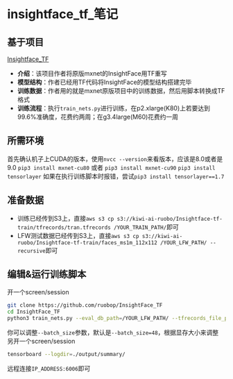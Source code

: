 # insightface_tf_笔记
## 基于项目
[Insightface_TF](https://github.com/auroua/InsightFace_TF)
- **介绍**：该项目作者将原版mxnet的InsightFace用TF重写
- **模型结构**：作者已经用TF代码将InsightFace的模型结构搭建完毕
- **训练数据**：作者用的就是mxnet原版项目中的训练数据，然后用脚本转换成TF格式
- **训练流程**：执行`train_nets.py`进行训练，在p2.xlarge(K80)上若要达到99.6%准确度，花费约两周；在g3.4large(M60)花费约一周
## 所需环境
首先确认机子上CUDA的版本，使用`nvcc --version`来看版本，应该是8.0或者是9.0
`pip3 install mxnet-cu80` 或者 `pip3 install mxnet-cu90`
`pip3 install tensorlayer` 如果在执行训练脚本时报错，尝试`pip3 install tensorlayer==1.7`
## 准备数据
- 训练已经传到S3上，直接`aws s3 cp s3://kiwi-ai-ruobo/Insightface-tf-train/tfrecords/tran.tfrecords /YOUR_TRAIN_PATH/`即可
- LFW测试数据已经传到S3上，直接`aws s3 cp s3://kiwi-ai-ruobo/Insightface-tf-train/faces_ms1m_112x112 /YOUR_LFW_PATH/ --recursive`即可
## 编辑&运行训练脚本
开一个screen/session
``` sh
git clone https://github.com/ruobop/InsightFace_TF
cd InsightFace_TF
python3 train_nets.py --eval_db_path=/YOUR_LFW_PATH/ --tfrecords_file_path=/YOUR_TRAIN_PATH/
```
你可以调整`--batch_size`参数，默认是`--batch_size=48`，根据显存大小来调整  
另开一个screen/session
``` sh
tensorboard --logdir=./output/summary/
```
远程连接`IP_ADDRESS:6006`即可
